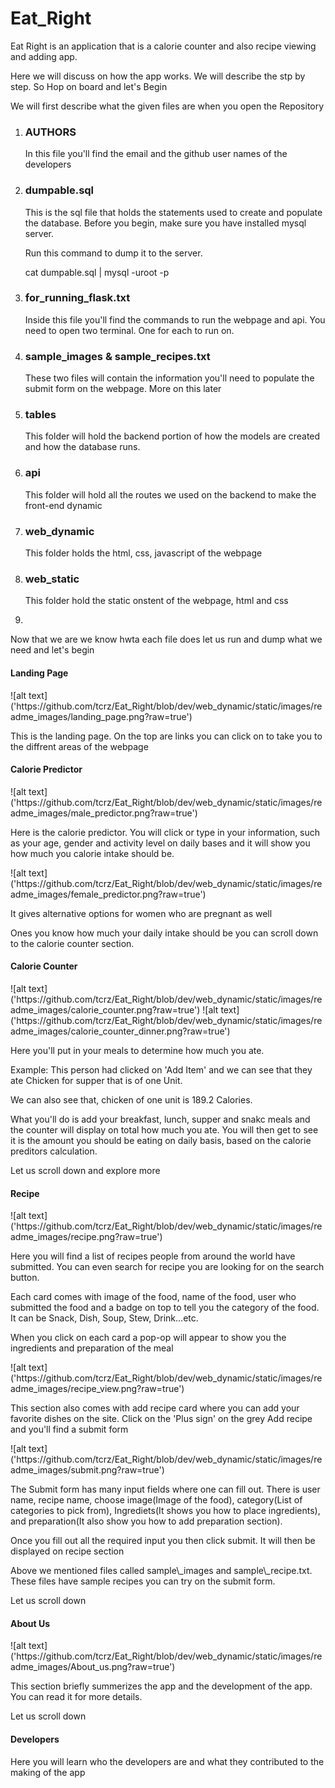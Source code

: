 <h1>Eat_Right</h1>
<p>Eat Right is an application that is a calorie counter and also recipe viewing and adding app.</p>
<p>Here we will discuss on how the app works. We will describe the stp by step. So Hop on board and let's Begin</p>
<p>We will first describe what the given files are when you open the Repository </p>
<ol>
  <li><h3>AUTHORS</h3>
  <p>In this file you'll find the email and the github user names of the developers</p></li>
  <li><h3>dumpable.sql</h3>
  <p>This is the sql file that holds the statements used to create and populate the database. Before you begin, make sure you have installed mysql server.</p>
  <p>Run this command to dump it to the server.</p>
  <p>cat dumpable.sql | mysql -uroot -p</p></li>
  <li><h3>for_running_flask.txt</h3>
  <p>Inside this file you'll find the commands to run the webpage and api. You need to open two terminal. One for each to run on.</p></li>
  <li><h3>sample_images & sample_recipes.txt</h3>
  <p>These two files will contain the information you'll need to populate the submit form on the webpage. More on this later</p></li>
  <li><h3>tables</h3>
  <p>This folder will hold the backend portion of how the models are created and how the database runs.</p></li>
  <li><h3>api</h3>
  <p>This folder will hold all the routes we used on the backend to make the front-end dynamic</p></li>
  <li><h3>web_dynamic</h3>
  <p>This folder holds the html, css, javascript of the webpage</p></li>
  <li><h3>web_static</h3>
  <p>This folder hold the static onstent of the webpage, html and css</p><li>
</ol>
<p>Now that we are we know hwta each file does let us run and dump what we need and let's begin</p>

<h4>Landing Page</h4>
![alt text]('https://github.com/tcrz/Eat_Right/blob/dev/web_dynamic/static/images/readme_images/landing_page.png?raw=true')
<p>This is the landing page. On the top are links you can click on to take you to the diffrent areas of the webpage</p>

<h4>Calorie Predictor</h4>
![alt text]('https://github.com/tcrz/Eat_Right/blob/dev/web_dynamic/static/images/readme_images/male_predictor.png?raw=true')
<p>Here is the calorie predictor. You will click or type in your information, such as  your age, gender and activity level on daily bases and it will show you how much you calorie intake should be.</p>
![alt text]('https://github.com/tcrz/Eat_Right/blob/dev/web_dynamic/static/images/readme_images/female_predictor.png?raw=true')
<p>It gives alternative options for women who are pregnant as well</p>
<p>Ones you know how much your daily intake should be you can scroll down to the calorie counter section.</p>

<h4>Calorie Counter</h4>
![alt text]('https://github.com/tcrz/Eat_Right/blob/dev/web_dynamic/static/images/readme_images/calorie_counter.png?raw=true')
![alt text]('https://github.com/tcrz/Eat_Right/blob/dev/web_dynamic/static/images/readme_images/calorie_counter_dinner.png?raw=true')
<p>Here you'll put in your meals to determine how much you ate.</p>
<p>Example: This person had clicked on 'Add Item' and we can see that they ate Chicken for supper that is of one Unit.</p>
<p>We can also see that, chicken of one unit is 189.2 Calories.</p>
<p>What you'll do is add your breakfast, lunch, supper and snakc meals and the counter will display on total how much you ate.
You will then get to see it is the amount you should be eating on daily basis, based on the calorie preditors calculation.</p>
<p>Let us scroll down and explore more</p>

<h4>Recipe</h4>
![alt text]('https://github.com/tcrz/Eat_Right/blob/dev/web_dynamic/static/images/readme_images/recipe.png?raw=true')
<p>Here you will find a list of recipes people from around the world have submitted. You can even search for recipe you are looking for on the search button.</p>
<p>Each card comes with image of the food, name of the food, user who submitted the food and a badge on top to tell you the category of the food. It can be Snack, Dish, Soup, Stew, Drink...etc.</p>
<p>When you click on each card a pop-op will appear to show you the ingredients and preparation of the meal</p>
![alt text]('https://github.com/tcrz/Eat_Right/blob/dev/web_dynamic/static/images/readme_images/recipe_view.png?raw=true')
<p>This section also comes with add recipe card where you can add your favorite dishes on the site. Click on the 'Plus sign' on the grey Add recipe and you'll find a submit form</p>
![alt text]('https://github.com/tcrz/Eat_Right/blob/dev/web_dynamic/static/images/readme_images/submit.png?raw=true')
<p>The Submit form has many input fields where one can fill out. There is user name, recipe name, choose image(Image of the food), category(List of categories to pick from), Ingrediets(It shows you how to place ingredients), and preparation(It also show you how to add preparation section).</p>
<p>Once you fill out all the required input you then click submit. It will then be displayed on recipe section</p>
<p>Above we mentioned files called sample\_images and sample\_recipe.txt. These files have sample recipes you can try on the submit form.</p>
<p>Let us scroll down</p>

<h4>About Us</h4>
![alt text]('https://github.com/tcrz/Eat_Right/blob/dev/web_dynamic/static/images/readme_images/About_us.png?raw=true')
<p>This section briefly summerizes the app and the development of the app. You can read it for more details.</p>
<p>Let us scroll down</p>

<h4>Developers</h4>
<p>Here you will learn who the developers are and what they contributed to the making of the app</p>
